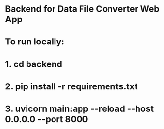 # Backend for Data File Converter Web App
# To run locally:
# 1. cd backend
# 2. pip install -r requirements.txt
# 3. uvicorn main:app --reload --host 0.0.0.0 --port 8000
